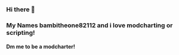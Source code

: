### Hi there 👋
### My Names bambitheone82112 and i love modcharting or scripting!
#### Dm me to be a modcharter!

<!--
**bambitheone82112/bambitheone82112** is a ✨ _special_ ✨ repository because its `README.md` (this file) appears on your GitHub profile.

Here are some ideas to get you started:

- 🔭 I’m currently working on dimensional bleeder
- 🌱 I’m currently learning lua
- 👯 I’m looking to collaborate on psych engine discord server
- 🤔 I’m looking for help with no one
- 💬 Ask me about fnf lua script!
- 📫 How to reach me: 1. be an fnf modder. 2. make some cool and hard modcharts. 3. make some cool and difficult chart. 4. dm me on discord
- 😄 Pronouns: he/him
- ⚡ Fun fact: bambitheone82112. known as imliterallydanish lol is a 16 year old programmer that learns over 2 years and achieved a professional lua scripting. he is very fucking instense while scripting a modchart for fnf psych engine. most people known baked bambi be like (my yt) making fnf charts + tutorials for some reason. if you are a scripter, dm me on discord! discord: Baked bambi Be like#9384 if you want some few scripts for your mod, just ask!
and thats all, cya!

